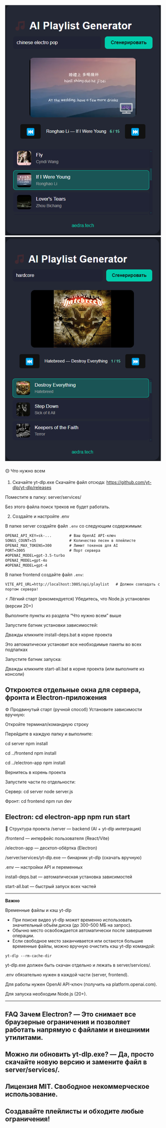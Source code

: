 ![Главный экран](assets/screenshot-main-3.png)      ![Главный экран](assets/screenshot-main-4.png)
---
🟡 Что нужно всем
1. Скачайте yt-dlp.exe
Скачайте файл отсюда: https://github.com/yt-dlp/yt-dlp/releases

Поместите в папку: server/services/

Без этого файла поиск треков не будет работать.

2. Создайте и настройте .env
   
В папке server создайте файл `.env` со следующим содержимым:
```
OPENAI_API_KEY=sk-...        # Ваш OpenAI API-ключ
SONGS_COUNT=15               # Количество песен в плейлисте
OPENAI_MAX_TOKENS=300        # Лимит токенов для AI
PORT=3005                    # Порт сервера
#OPENAI_MODEL=gpt-3.5-turbo
OPENAI_MODEL=gpt-4o
#OPENAI_MODEL=gpt-4
```


В папке frontend создайте файл `.env`:
```
VITE_API_URL=http://localhost:3005/api/playlist   # Должен совпадать с портом сервера!
```

⚡ Лёгкий старт (рекомендуется)
Убедитесь, что Node.js установлен (версии 20+)

Выполните пункты из раздела “Что нужно всем” выше

Запустите батник установки зависимостей:

Дважды кликните install-deps.bat в корне проекта

Это автоматически установит все необходимые пакеты во всех подпапках

Запустите батник запуска:

Дважды кликните start-all.bat в корне проекта
(или выполните из консоли)

Откроются отдельные окна для сервера, фронта и Electron-приложения
---
⚙️ Продвинутый старт (ручной способ)
Установите зависимости вручную:

Откройте терминал/командную строку

Перейдите в каждую папку и выполните:

cd server
npm install

cd ../frontend
npm install

cd ../electron-app
npm install

Вернитесь в корень проекта

Запустите части по отдельности:

Сервер:
cd server
node server.js

Фронт:
cd frontend
npm run dev

Electron:
cd electron-app
npm run start
---
📁 Структура проекта
/server — backend (AI + yt-dlp интеграция)

/frontend — интерфейс пользователя (React/Vite)

/electron-app — десктоп-обёртка (Electron)

/server/services/yt-dlp.exe — бинарник yt-dlp (скачать вручную)

.env — настройки API и переменных

install-deps.bat — автоматическая установка зависимостей

start-all.bat — быстрый запуск всех частей


---
**Важно**

Временные файлы и кэш yt-dlp

- При поиске видео yt-dlp может временно использовать значительный объём диска (до 300–500 МБ на запрос).
- Обычно место освобождается автоматически после завершения операции.
- Если свободное место заканчивается или остаются большие временные файлы, можно вручную очистить кэш yt-dlp командой:

```
yt-dlp --rm-cache-dir
```

yt-dlp.exe должен быть скачан отдельно и лежать в server/services/.

.env обязательно нужен в каждой части (server, frontend).

Для работы нужен OpenAI API-ключ (получить на platform.openai.com).

Для запуска необходим Node.js (20+).

---

FAQ
Зачем Electron?
— Это снимает все браузерные ограничения и позволяет работать напрямую с файлами и внешними утилитами.
---
Можно ли обновить yt-dlp.exe?
— Да, просто скачайте новую версию и замените файл в server/services/.
---
Лицензия
MIT. Свободное некоммерческое использование.
---
Создавайте плейлисты и обходите любые ограничения!
---